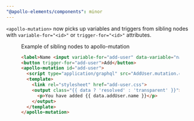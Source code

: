 ```yaml
---
"@apollo-elements/components": minor
---
```


`<apollo-mutation>` now picks up variables and triggers from sibling nodes with `variable-for="<id>"` or `trigger-for="<id>"` attributes.

<figure>
<figcaption>Example of sibling nodes to apollo-mutation</figcaption>

```html
<label>Name <input variable-for="add-user" data-variable="name"/></label>
<button trigger-for="add-user">Add</button>
<apollo-mutation id="add-user">
  <script type="application/graphql" src="AddUser.mutation.graphql"></script>
  <template>
    <link rel="stylesheet" href="add-user.css">
    <output class="{{ data ? 'resolved' : 'transparent' }}">
      <p>You have added {{ data.addUser.name }}</p>
    </output>
  </template>
</apollo-mutation>
```

</figure>
